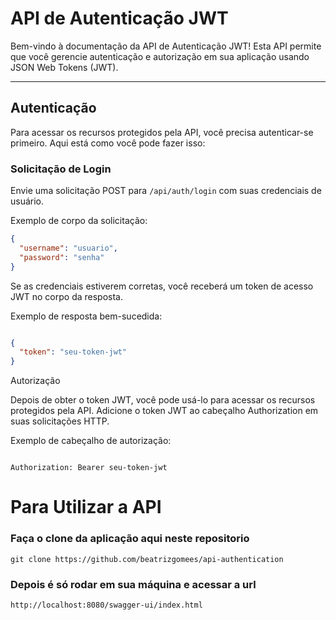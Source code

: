 # API de Autenticação JWT

Bem-vindo à documentação da API de Autenticação JWT! Esta API permite que você gerencie autenticação e autorização em sua aplicação usando JSON Web Tokens (JWT).

---

## Autenticação

Para acessar os recursos protegidos pela API, você precisa autenticar-se primeiro. Aqui está como você pode fazer isso:

### Solicitação de Login

Envie uma solicitação POST para `/api/auth/login` com suas credenciais de usuário.

Exemplo de corpo da solicitação:
```json
{
  "username": "usuario",
  "password": "senha"
}

```
Se as credenciais estiverem corretas, você receberá um token de acesso JWT no corpo da resposta.

Exemplo de resposta bem-sucedida:

```json

{
  "token": "seu-token-jwt"
}
```
Autorização

Depois de obter o token JWT, você pode usá-lo para acessar os recursos protegidos pela API. Adicione o token JWT ao cabeçalho Authorization em suas solicitações HTTP.

Exemplo de cabeçalho de autorização:
```

Authorization: Bearer seu-token-jwt

```

# Para Utilizar a API

### Faça o clone da aplicação aqui neste repositorio

```
git clone https://github.com/beatrizgomees/api-authentication

```

### Depois é só rodar em sua máquina e acessar a url 

```
http://localhost:8080/swagger-ui/index.html

```


